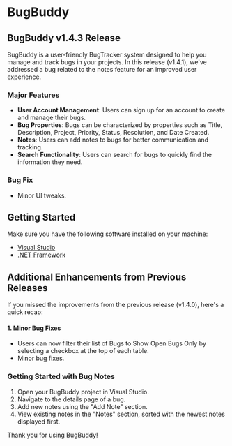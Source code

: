 # BugBuddy
## BugBuddy v1.4.3 Release

BugBuddy is a user-friendly BugTracker system designed to help you manage and track bugs in your projects. In this release (v1.4.1), we've addressed a bug related to the notes feature for an improved user experience.

### Major Features

- **User Account Management**: Users can sign up for an account to create and manage their bugs.
- **Bug Properties**: Bugs can be characterized by properties such as Title, Description, Project, Priority, Status, Resolution, and Date Created.
- **Notes**: Users can add notes to bugs for better communication and tracking.
- **Search Functionality**: Users can search for bugs to quickly find the information they need.

### Bug Fix
- Minor UI tweaks.

## Getting Started

Make sure you have the following software installed on your machine:

- [Visual Studio](https://visualstudio.microsoft.com/)
- [.NET Framework](https://dotnet.microsoft.com/download/dotnet-framework)

## Additional Enhancements from Previous Releases

If you missed the improvements from the previous release (v1.4.0), here's a quick recap:

#### 1. Minor Bug Fixes
- Users can now filter their list of Bugs to Show Open Bugs Only by selecting a checkbox at the top of each table.
- Minor bug fixes.

### Getting Started with Bug Notes

1. Open your BugBuddy project in Visual Studio.
2. Navigate to the details page of a bug.
3. Add new notes using the "Add Note" section.
4. View existing notes in the "Notes" section, sorted with the newest notes displayed first.

Thank you for using BugBuddy!
